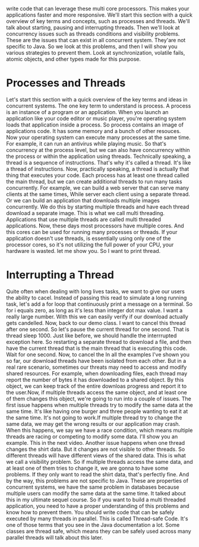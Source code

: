 write code that can leverage these multi core processors. This makes your applications faster and more responsive. We'll start this section with a quick overview of key terms and concepts, such as processes and threads. We'll talk about starting, pausing and interrupting threads. Then we'll look at concurrency issues such as threads conditions and visibility problems. These are the issues that can exist in all concurrent system. They'are not specific to Java. So we look at this problems, and then I will show you various strategies to prevent them. Look at synchronization, volatile fails, atomic objects, and other types made for this purpose.
# Processes and Threads
Let's start this section with a quick overview of the key terms and ideas in concurrent systems. The one key term to understand is process. A process is an instance of a program or an application. When you launch an application like your code editor or music player, you're operating system loads that application inside a process. So process contains an image of applications code. It has some memory and a bunch of other resouces. Now your operating system can execute many processes at the same time. For example, it can run an antivirus while playing music. So that's concurrency at the process level, but we can also have concurrency within the process or within the application using threads. Technically speaking, a thread is a sequence of instructions. That's why it's called a thread. It's like a thread of instructions. Now, practically speaking, a thread is actually that thing that executes your code. Each process has at least one thread called the main thread, but we can create additional threads to run many tasks concurrently. For example, we can build a web server that can serve many clients at the same times, While server each client using a separate thread. Or we can build an application that downloads multiple images concurrently. We do this by starting multiple threads and have each thread download a separate image. This is what we call multi threading. Applications that use multiple threads are called multi threaded applications. Now, these days most processors have multiple cores. And this cores can be used for running many processes or threads. If your application doesn't use threads, is essentially using only one of the processor cores, so it's not utilizing the full power of your CPU, your hardware is wasted. let me show you. So I want to print thread.
# Interrupting a Thread
Quite often when dealing with long lives tasks, we want to give our users the ability to cacel. 
Instead of passing this read to simulate a long running task, let's add a for loop that continuously print a message on a terminal. So for i equals zero, as long as it's less than integer dot max value. I want a really large number. With this we can easily verify if our download actually gets candelled. Now, back to our demo class. I want to cancel this thread after one second. So let's pause the current thread for one second. That is thread sleep 1000. Just like before, we should handle the interrrupted exception here. So restarting a separate thread to download a file, and then have the current thread that is the main thread that is executing this code. Wait for one second. Now, to cancel the
In all the examples I've shown you so far, our download threads have been isolated from each other. But in a real rare scenario, sometimes our threats may need to access and modify shared resources. For example, when downloading files, each thread may report the number of bytes it has downloaded to a shared object. By this object, we can keep track of the entire downloas progress and report it to the user.Now, if multiple threads access the same object, and at least one of them changes this object, we're going to run into a couple of issues. The first issue happens when multiple threads try to modify the same data at the same time. It's like having one burger and three people wanting to eat it at the same time. It's not going to work.If multiple thread try to change the same data, we may get the wrong results or our application may crash. When this happens, we say we have a race condition, which means multiple threads are racing or competing to modify some data. I'll show you an example. This in the next video. Another issue happens when one thread changes the shirt data. But it changes are not visible to other threads. So different threads will have different views of the shared data. This is what we call a visibility problem. So if multiple threads access the same data, and at least one of them tries to change it, we are gonna to have some problems. If they only want to read the shirt data, that's perfectly fine. And by the way, this problems are not specific to Java. These are properties of concurrent systems, we have the same problem in databases because multiple users can modify the same data at the same time. It talked about this in my ultimate sequel course. So if you want to build a multi threaded application, you need to have a proper understanding of this problems and know how to prevent them. You should write code that can be safely executed by many threads in parallel. This is called Thread-safe Code. It's one of those terms that you see in the Java documentation a lot. Some classes are thread safe, which means they can be safely used across many parallel threads will talk about this later.